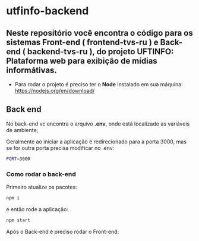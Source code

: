 # utfinfo-backend
## Neste repositório você encontra o código para os sistemas Front-end ( frontend-tvs-ru ) e Back-end ( backend-tvs-ru ), do projeto <b>UFTINFO: Plataforma web para exibição de mídias informátivas.</b>

* Para rodar o projeto é preciso ter o <b>Node</b> Instalado em sua máquina: https://nodejs.org/en/download/


## Back end

No back-end vc encontra o arquivo <b>.env</b>, onde está localizado as variáveis de ambiente;

Geralmente ao iniciar a aplicação é redirecionado para a porta 3000, mas se for outra porta precisa modificar no .env:

```bash
PORT=3000
```


### Como rodar o back-end

Primeiro atualize os pacotes:

```bash
npm i
```
e então rode a aplicação:
```bash
npm start
```
Após o Back-end é preciso rodar o Front-end:


